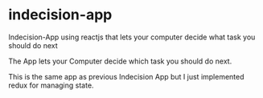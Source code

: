 # indecision-app

Indecision-App using reactjs that lets your computer decide what task you should do next

The App lets your Computer decide which task you should do next.

This is the same app as previous Indecision App but I just implemented redux for managing state.
